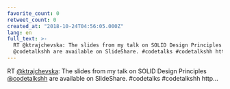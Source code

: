 ```yaml
---
favorite_count: 0
retweet_count: 0
created_at: "2018-10-24T04:56:05.000Z"
lang: en
full_text: >-
  RT @ktrajchevska: The slides from my talk on SOLID Design Principles
  @codetalkshh are available on SlideShare. #codetalks #codetalkshh http…
---
```


RT [@ktrajchevska](https://twitter.com/ktrajchevska): The slides from my talk on
SOLID Design Principles [@codetalkshh](https://twitter.com/codetalkshh) are
available on SlideShare. #codetalks #codetalkshh http…
